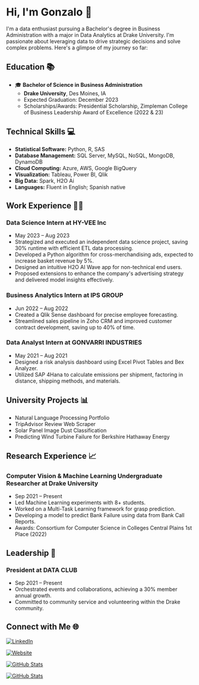 # Hi, I'm Gonzalo 👋

I'm a data enthusiast pursuing a Bachelor's degree in Business Administration with a major in Data Analytics at Drake University. I'm passionate about leveraging data to drive strategic decisions and solve complex problems. Here's a glimpse of my journey so far:

## Education 📚

- 🎓 **Bachelor of Science in Business Administration**
  - **Drake University**, Des Moines, IA
  - Expected Graduation: December 2023
  - Scholarships/Awards: Presidential Scholarship, Zimpleman College of Business Leadership Award of Excellence (2022 & 23)

## Technical Skills 💻

- **Statistical Software:** Python, R, SAS
- **Database Management:** SQL Server, MySQL, NoSQL, MongoDB, DynamoDB
- **Cloud Computing:** Azure, AWS, Google BigQuery
- **Visualization:** Tableau, Power BI, Qlik
- **Big Data:** Spark, H2O Ai
- **Languages:** Fluent in English; Spanish native

## Work Experience 👨‍💼

### Data Science Intern at HY-VEE Inc
- May 2023 – Aug 2023
- Strategized and executed an independent data science project, saving 30% runtime with efficient ETL data processing.
- Developed a Python algorithm for cross-merchandising ads, expected to increase basket revenue by 5%.
- Designed an intuitive H2O AI Wave app for non-technical end users.
- Proposed extensions to enhance the company's advertising strategy and delivered model insights effectively.

### Business Analytics Intern at IPS GROUP
- Jun 2022 – Aug 2022
- Created a Qlik Sense dashboard for precise employee forecasting.
- Streamlined sales pipeline in Zoho CRM and improved customer contract development, saving up to 40% of time.

### Data Analyst Intern at GONVARRI INDUSTRIES
- May 2021 – Aug 2021
- Designed a risk analysis dashboard using Excel Pivot Tables and Bex Analyzer.
- Utilized SAP 4Hana to calculate emissions per shipment, factoring in distance, shipping methods, and materials.

## University Projects 📊

- Natural Language Processing Portfolio
- TripAdvisor Review Web Scraper
- Solar Panel Image Dust Classification
- Predicting Wind Turbine Failure for Berkshire Hathaway Energy

## Research Experience 📈

### Computer Vision & Machine Learning Undergraduate Researcher at Drake University
- Sep 2021 – Present
- Led Machine Learning experiments with 8+ students.
- Worked on a Multi-Task Learning framework for grasp prediction.
- Developing a model to predict Bank Failure using data from Bank Call Reports.
- Awards: Consortium for Computer Science in Colleges Central Plains 1st Place (2022)

## Leadership 👥

### President at DATA CLUB
- Sep 2021 – Present
- Orchestrated events and collaborations, achieving a 30% member annual growth.
- Committed to community service and volunteering within the Drake community.

## Connect with Me 🌐

[![LinkedIn](https://img.shields.io/badge/LinkedIn-Connect-blue?style=for-the-badge&logo=linkedin)](https://www.linkedin.com/in/gonzalo-valdenebro-035392157/)

[![Website](https://img.shields.io/badge/Website-Visit-ff69b4?style=for-the-badge&logo=google-chrome)](https://sites.google.com/view/gonzalo-valdenebro/home)

[![GitHub Stats](https://github-readme-stats.vercel.app/api?username=gonzalovaldenebro&show_icons=true)](https://github.com/gonzalovaldenebro)

[![GitHub Stats](https://github-readme-stats.vercel.app/api?username=gonzalovaldenebro&show_icons=true)](https://github.com/gonzalovaldenebro)



